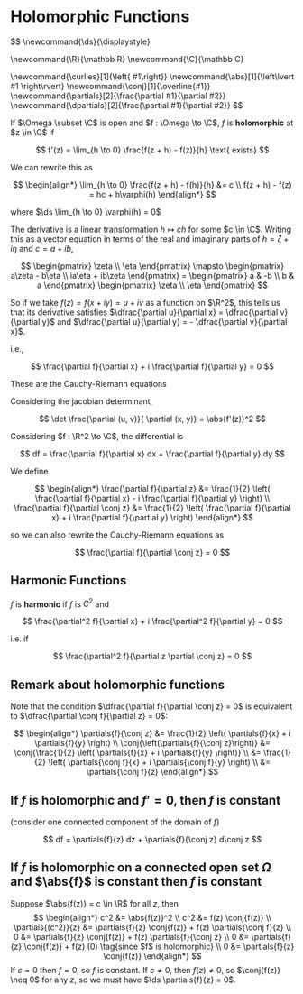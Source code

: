# Holomorphic Functions

$$
\newcommand{\ds}{\displaystyle}

\newcommand{\R}{\mathbb R}
\newcommand{\C}{\mathbb C}

\newcommand{\curlies}[1]{\left\{ #1\right\}}
\newcommand{\abs}[1]{\left\lvert #1 \right\rvert}
\newcommand{\conj}[1]{\overline{#1}}
\newcommand{\partials}[2]{\frac{\partial #1}{\partial #2}}
\newcommand{\dpartials}[2]{\frac{\partial #1}{\partial #2}}
$$

If $\Omega \subset \C$ is open and $f : \Omega \to \C$, $f$ is **holomorphic** at $z \in \C$ if

$$
f'(z) = \lim_{h \to 0} \frac{f(z + h) - f(z)}{h} \text{ exists}
$$

We can rewrite this as

$$
\begin{align*}
\lim_{h \to 0} \frac{f(z + h) - f(h)}{h} &= c \\
f(z + h) - f(z) = hc + h\varphi(h)
\end{align*}
$$

where $\ds \lim_{h \to 0} \varphi(h) = 0$

The derivative is a linear transformation $h \mapsto ch$ for some $c \in \C$. Writing this as a vector equation in terms of the real and imaginary parts of $h = \zeta + i \eta$ and $c = a + ib$,

$$
\begin{pmatrix} \zeta \\ \eta \end{pmatrix} \mapsto \begin{pmatrix} a\zeta - b\eta \\ ia\eta + ib\zeta \end{pmatrix} = \begin{pmatrix} a & -b \\ b & a \end{pmatrix} \begin{pmatrix} \zeta \\ \eta \end{pmatrix}
$$

So if we take $f(z) = f(x + iy) = u + iv$ as a function on $\R^2$, this tells us that its derivative satisfies $\dfrac{\partial u}{\partial x} = \dfrac{\partial v}{\partial y}$ and $\dfrac{\partial u}{\partial y} = - \dfrac{\partial v}{\partial x}$.

i.e.,

$$
\frac{\partial f}{\partial x} + i \frac{\partial f}{\partial y} = 0
$$

These are the Cauchy-Riemann equations

Considering the jacobian determinant,

$$
\det \frac{\partial (u, v)}{ \partial (x, y)} = \abs{f'(z)}^2
$$

Considering $f : \R^2 \to \C$, the differential is

$$
df = \frac{\partial f}{\partial x} dx + \frac{\partial f}{\partial y} dy
$$

We define

$$
\begin{align*}
\frac{\partial f}{\partial z} &= \frac{1}{2} \left( \frac{\partial f}{\partial x} - i \frac{\partial f}{\partial y} \right) \\
\frac{\partial f}{\partial \conj z} &= \frac{1}{2} \left( \frac{\partial f}{\partial x} + i \frac{\partial f}{\partial y} \right)
\end{align*}
$$

so we can also rewrite the Cauchy-Riemann equations as

$$
\frac{\partial f}{\partial \conj z} = 0
$$

## Harmonic Functions

$f$ is **harmonic** if $f$ is $C^2$ and

$$
\frac{\partial^2 f}{\partial x} + i \frac{\partial^2 f}{\partial y} = 0
$$

i.e. if

$$
\frac{\partial^2 f}{\partial z \partial \conj z} = 0
$$

## Remark about holomorphic functions

Note that the condition $\dfrac{\partial f}{\partial \conj z} = 0$ is equivalent to $\dfrac{\partial \conj f}{\partial z} = 0$:

$$
\begin{align*}
\partials{f}{\conj z} &= \frac{1}{2} \left( \partials{f}{x} + i \partials{f}{y} \right) \\
\conj{\left(\partials{f}{\conj z}\right)} &= \conj{\frac{1}{2} \left( \partials{f}{x} + i \partials{f}{y} \right)} \\
&= \frac{1}{2} \left( \partials{\conj f}{x} + i \partials{\conj f}{y} \right) \\
&= \partials{\conj f}{z}
\end{align*}
$$

## If $f$ is holomorphic and $f' = 0$, then $f$ is constant

(consider one connected component of the domain of $f$)

$$
df = \partials{f}{z} dz + \partials{f}{\conj z} d\conj z
$$

## If $f$ is holomorphic on a connected open set $\Omega$ and $\abs{f}$ is constant then $f$ is constant

Suppose $\abs{f(z)} = c \in \R$ for all $z$, then
$$
\begin{align*}
c^2 &= \abs{f(z)}^2 \\
c^2 &= f(z) \conj{f(z)} \\
\partials{(c^2)}{z} &= \partials{f}{z} \conj{f(z)} + f(z) \partials{\conj f}{z} \\
0 &= \partials{f}{z} \conj{f(z)} + f(z) \partials{f}{\conj z} \\
0 &= \partials{f}{z} \conj{f(z)} + f(z) (0) \tag{since $f$ is holomorphic} \\
0 &= \partials{f}{z} \conj{f(z)}
\end{align*}
$$
If $c = 0$ then $f = 0$, so $f$ is constant. If $c \neq 0$, then $f(z) \neq 0$, so $\conj{f(z)} \neq 0$ for any $z$, so we must have $\ds \partials{f}{z} = 0$.
